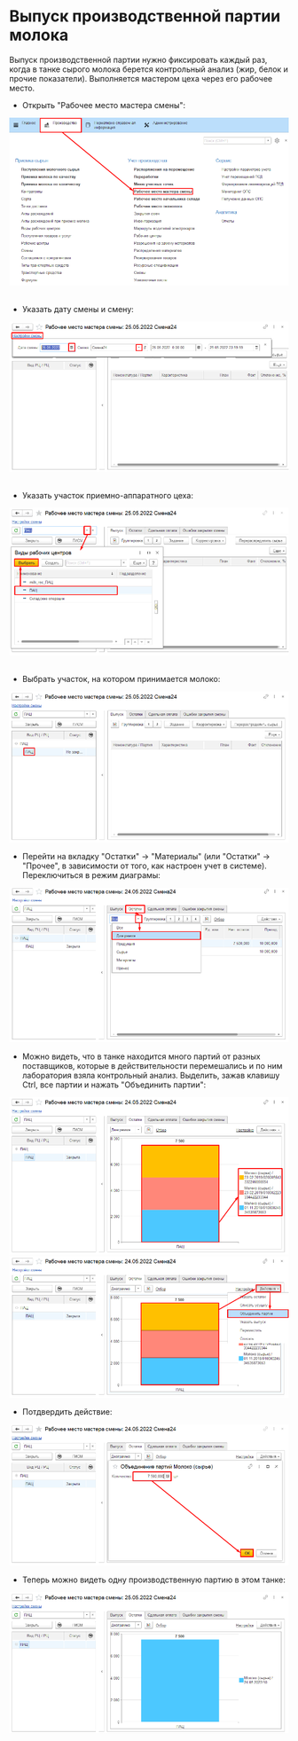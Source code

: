 # Выпуск производственной партии молока


Выпуск производственной партии нужно фиксировать каждый раз, когда в
танке сырого молока берется контрольный анализ (жир, белок и прочие
показатели). Выполняется мастером цеха через его рабочее место.

-   Открыть "Рабочее место мастера смены":

![](ProductionBatch.assets/1.png)   
-   Указать дату смены и смену:

![](ProductionBatch.assets/2.png)    
-   Указать участок приемно-аппаратного цеха:

![](ProductionBatch.assets/3.png)  
-   Выбрать участок, на котором принимается молоко:

![](ProductionBatch.assets/4.png)  
-   Перейти на вкладку "Остатки" -\> "Материалы" (или "Остатки" -\>
    "Прочее", в зависимости от того, как настроен учет в системе).
    Переключиться в режим диаграмы:

![](ProductionBatch.assets/5.png)  
-   Можно видеть, что в танке находится много партий от разных
    поставщиков, которые в действительности перемешались и по ним
    лаборатория взяла контрольный анализ. Выделить, зажав клавишу Ctrl,
    все партии и нажать "Объединить партии":

![](ProductionBatch.assets/6.png)
![](ProductionBatch.assets/7.png)
-   Потдвердить действие:

![](ProductionBatch.assets/8.png)  
-   Теперь можно видеть одну производственную партию в этом танке:

![](ProductionBatch.assets/9.png)  

